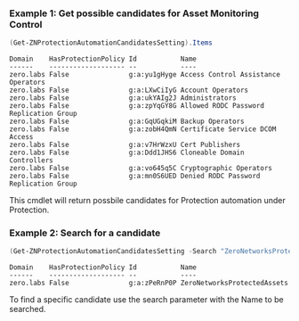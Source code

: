 ### Example 1: Get possible candidates for Asset Monitoring Control
```powershell
(Get-ZNProtectionAutomationCandidatesSetting).Items
```

```output
Domain    HasProtectionPolicy Id           Name
------    ------------------- --           ----
zero.labs False               g:a:yu1gHyge Access Control Assistance Operators
zero.labs False               g:a:LXwCiIyG Account Operators
zero.labs False               g:a:ukYAIg2J Administrators
zero.labs False               g:a:zpYqGY8G Allowed RODC Password Replication Group
zero.labs False               g:a:GqUGqkiM Backup Operators
zero.labs False               g:a:zobH4QmN Certificate Service DCOM Access
zero.labs False               g:a:v7HrWzxU Cert Publishers
zero.labs False               g:a:Ddd1JHS6 Cloneable Domain Controllers
zero.labs False               g:a:vo645q5C Cryptographic Operators
zero.labs False               g:a:mn0S6UED Denied RODC Password Replication Group
```

This cmdlet will return possbile candidates for Protection automation under Protection.

### Example 2: Search for a candidate
```powershell
(Get-ZNProtectionAutomationCandidatesSetting -Search "ZeroNetworksProtectedAssets").Items
```

```output
Domain    HasProtectionPolicy Id           Name
------    ------------------- --           ----
zero.labs False               g:a:zPeRnP0P ZeroNetworksProtectedAssets
```

To find a specific candidate use the search parameter with the Name to be searched.
